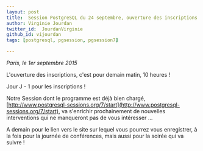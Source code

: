 ```yaml
---
layout: post
title:  Session PostgreSQL du 24 septembre, ouverture des inscriptions demain matin !
author: Virginie Jourdan
twitter_id:  JourdanVirginie   
github_id: vijourdan
tags: [postgresql, pgsession, pgsession7]

---
```

*Paris, le 1er septembre 2015*

L'ouverture des inscriptions, c'est pour demain matin, 10 heures !


<!--MORE-->


Jour J - 1 pour les inscriptions !

Notre Session dont le programme est déjà bien chargé, [http://www.postgresql-sessions.org/7/start](http://www.postgresql-sessions.org/7/start), va s'enrichir prochainement de nouvelles interventions qui ne manqueront pas de vous intéresser ...


A demain pour le lien vers le site sur lequel vous pourrez vous enregistrer, à la fois pour la journée de conférences, mais aussi pour la soirée qui va suivre ! 
